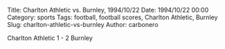 Title: Charlton Athletic vs. Burnley, 1994/10/22
Date: 1994/10/22 00:00
Category: sports
Tags: football, football scores, Charlton Athletic, Burnley
Slug: charlton-athletic-vs-burnley
Author: carbonero


Charlton Athletic 1 - 2 Burnley
